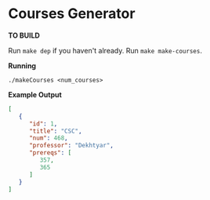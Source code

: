 # Courses Generator

__TO BUILD__

Run `make dep` if you haven't already.
Run `make make-courses`.

__Running__

`./makeCourses <num_courses>`

__Example Output__

```json
[
   {
      "id": 1,
      "title": "CSC",
      "num": 468,
      "professor": "Dekhtyar",
      "prereqs": [
         357,
         365
      ]
   }
]
```
